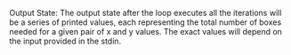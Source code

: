 Output State: The output state after the loop executes all the iterations will be a series of printed values, each representing the total number of boxes needed for a given pair of x and y values. The exact values will depend on the input provided in the stdin.